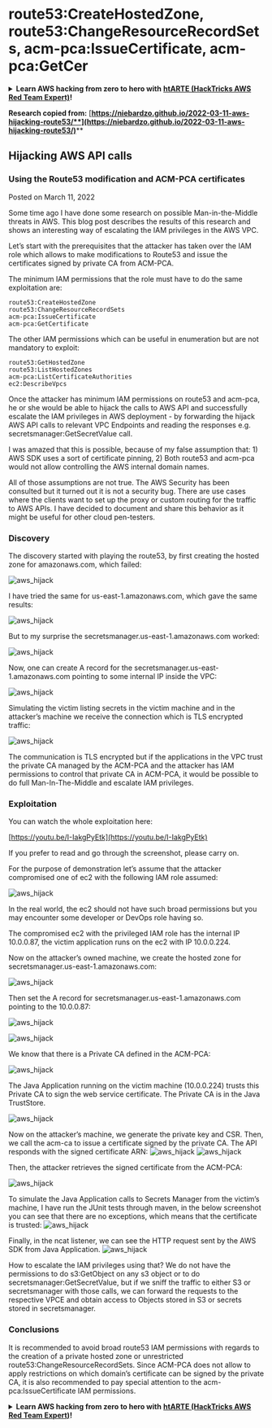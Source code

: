 # route53:CreateHostedZone, route53:ChangeResourceRecordSets, acm-pca:IssueCertificate, acm-pca:GetCer

<details>

<summary><strong>Learn AWS hacking from zero to hero with</strong> <a href="https://training.hacktricks.xyz/courses/arte"><strong>htARTE (HackTricks AWS Red Team Expert)</strong></a><strong>!</strong></summary>

Other ways to support HackTricks:

* If you want to see your **company advertised in HackTricks** or **download HackTricks in PDF** Check the [**SUBSCRIPTION PLANS**](https://github.com/sponsors/carlospolop)!
* Get the [**official PEASS & HackTricks swag**](https://peass.creator-spring.com)
* Discover [**The PEASS Family**](https://opensea.io/collection/the-peass-family), our collection of exclusive [**NFTs**](https://opensea.io/collection/the-peass-family)
* **Join the** 💬 [**Discord group**](https://discord.gg/hRep4RUj7f) or the [**telegram group**](https://t.me/peass) or **follow** me on **Twitter** 🐦 [**@carlospolopm**](https://twitter.com/carlospolopm)**.**
* **Share your hacking tricks by submitting PRs to the** [**HackTricks**](https://github.com/carlospolop/hacktricks) and [**HackTricks Cloud**](https://github.com/carlospolop/hacktricks-cloud) github repos.

</details>

**Research copied from:** [**https://niebardzo.github.io/2022-03-11-aws-hijacking-route53/**](https://niebardzo.github.io/2022-03-11-aws-hijacking-route53/)****

## Hijacking AWS API calls

### Using the Route53 modification and ACM-PCA certificates

Posted on March 11, 2022

Some time ago I have done some research on possible Man-in-the-Middle threats in AWS. This blog post describes the results of this research and shows an interesting way of escalating the IAM privileges in the AWS VPC.

Let’s start with the prerequisites that the attacker has taken over the IAM role which allows to make modifications to Route53 and issue the certificates signed by private CA from ACM-PCA.

The minimum IAM permissions that the role must have to do the same exploitation are:

```
route53:CreateHostedZone
route53:ChangeResourceRecordSets
acm-pca:IssueCertificate
acm-pca:GetCertificate
```

The other IAM permissions which can be useful in enumeration but are not mandatory to exploit:

```
route53:GetHostedZone
route53:ListHostedZones
acm-pca:ListCertificateAuthorities
ec2:DescribeVpcs
```

Once the attacker has minimum IAM permissions on route53 and acm-pca, he or she would be able to hijack the calls to AWS API and successfully escalate the IAM privileges in AWS deployment - by forwarding the hijack AWS API calls to relevant VPC Endpoints and reading the responses e.g. secretsmanager:GetSecretValue call.

I was amazed that this is possible, because of my false assumption that: 1) AWS SDK uses a sort of certificate pinning, 2) Both route53 and acm-pca would not allow controlling the AWS internal domain names.

All of those assumptions are not true. The AWS Security has been consulted but it turned out it is not a security bug. There are use cases where the clients want to set up the proxy or custom routing for the traffic to AWS APIs. I have decided to document and share this behavior as it might be useful for other cloud pen-testers.

### Discovery <a href="#discovery" id="discovery"></a>

The discovery started with playing the route53, by first creating the hosted zone for amazonaws.com, which failed:

![aws\_hijack](https://github.com/niebardzo/niebardzo.github.io/raw/master/img/2022-03-11-aws-hijack\_1.png)

I have tried the same for us-east-1.amazonaws.com, which gave the same results:

![aws\_hijack](https://github.com/niebardzo/niebardzo.github.io/raw/master/img/2022-03-11-aws-hijack\_2.png)

But to my surprise the secretsmanager.us-east-1.amazonaws.com worked:

![aws\_hijack](https://github.com/niebardzo/niebardzo.github.io/raw/master/img/2022-03-11-aws-hijack\_3.png)

Now, one can create A record for the secretsmanager.us-east-1.amazonaws.com pointing to some internal IP inside the VPC:

![aws\_hijack](https://github.com/niebardzo/niebardzo.github.io/raw/master/img/2022-03-11-aws-hijack\_4.png)

Simulating the victim listing secrets in the victim machine and in the attacker’s machine we receive the connection which is TLS encrypted traffic:

![aws\_hijack](https://github.com/niebardzo/niebardzo.github.io/raw/master/img/2022-03-11-aws-hijack\_5.png)

The communication is TLS encrypted but if the applications in the VPC trust the private CA managed by the ACM-PCA and the attacker has IAM permissions to control that private CA in ACM-PCA, it would be possible to do full Man-In-The-Middle and escalate IAM privileges.

### Exploitation <a href="#exploitation" id="exploitation"></a>

You can watch the whole exploitation here:

[https://youtu.be/I-IakgPyEtk](https://youtu.be/I-IakgPyEtk)

If you prefer to read and go through the screenshot, please carry on.

For the purpose of demonstration let’s assume that the attacker compromised one of ec2 with the following IAM role assumed:

![aws\_hijack](https://github.com/niebardzo/niebardzo.github.io/raw/master/img/2022-03-11-aws-hijack\_7.png)

In the real world, the ec2 should not have such broad permissions but you may encounter some developer or DevOps role having so.

The compromised ec2 with the privileged IAM role has the internal IP 10.0.0.87, the victim application runs on the ec2 with IP 10.0.0.224.

Now on the attacker’s owned machine, we create the hosted zone for secretsmanager.us-east-1.amazonaws.com:

![aws\_hijack](https://github.com/niebardzo/niebardzo.github.io/raw/master/img/2022-03-11-aws-hijack\_8.png)

Then set the A record for secretsmanager.us-east-1.amazonaws.com pointing to the 10.0.0.87:

![aws\_hijack](https://github.com/niebardzo/niebardzo.github.io/raw/master/img/2022-03-11-aws-hijack\_9.png)

![aws\_hijack](https://github.com/niebardzo/niebardzo.github.io/raw/master/img/2022-03-11-aws-hijack\_10.png)

We know that there is a Private CA defined in the ACM-PCA:

![aws\_hijack](https://github.com/niebardzo/niebardzo.github.io/raw/master/img/2022-03-11-aws-hijack\_11.png)

The Java Application running on the victim machine (10.0.0.224) trusts this Private CA to sign the web service certificate. The Private CA is in the Java TrustStore.

![aws\_hijack](https://github.com/niebardzo/niebardzo.github.io/raw/master/img/2022-03-11-aws-hijack\_12.png)

Now on the attacker’s machine, we generate the private key and CSR. Then, we call the acm-ca to issue a certificate signed by the private CA. The API responds with the signed certificate ARN: ![aws\_hijack](https://github.com/niebardzo/niebardzo.github.io/raw/master/img/2022-03-11-aws-hijack\_13.png) ![aws\_hijack](https://github.com/niebardzo/niebardzo.github.io/raw/master/img/2022-03-11-aws-hijack\_14.png)

Then, the attacker retrieves the signed certificate from the ACM-PCA:

![aws\_hijack](https://github.com/niebardzo/niebardzo.github.io/raw/master/img/2022-03-11-aws-hijack\_15.png)

To simulate the Java Application calls to Secrets Manager from the victim’s machine, I have run the JUnit tests through maven, in the below screenshot you can see that there are no exceptions, which means that the certificate is trusted: ![aws\_hijack](https://github.com/niebardzo/niebardzo.github.io/raw/master/img/2022-03-11-aws-hijack\_16.png)

Finally, in the ncat listener, we can see the HTTP request sent by the AWS SDK from Java Application. ![aws\_hijack](https://github.com/niebardzo/niebardzo.github.io/raw/master/img/2022-03-11-aws-hijack\_17.png)

How to escalate the IAM privileges using that? We do not have the permissions to do s3:GetObject on any s3 object or to do secretsmanager:GetSecretValue, but if we sniff the traffic to either S3 or secretsmanager with those calls, we can forward the requests to the respective VPCE and obtain access to Objects stored in S3 or secrets stored in secretsmanager.

### Conclusions <a href="#conclusions" id="conclusions"></a>

It is recommended to avoid broad route53 IAM permissions with regards to the creation of a private hosted zone or unrestricted route53:ChangeResourceRecordSets. Since ACM-PCA does not allow to apply restrictions on which domain’s certificate can be signed by the private CA, it is also recommended to pay special attention to the acm-pca:IssueCertificate IAM permissions.

<details>

<summary><strong>Learn AWS hacking from zero to hero with</strong> <a href="https://training.hacktricks.xyz/courses/arte"><strong>htARTE (HackTricks AWS Red Team Expert)</strong></a><strong>!</strong></summary>

Other ways to support HackTricks:

* If you want to see your **company advertised in HackTricks** or **download HackTricks in PDF** Check the [**SUBSCRIPTION PLANS**](https://github.com/sponsors/carlospolop)!
* Get the [**official PEASS & HackTricks swag**](https://peass.creator-spring.com)
* Discover [**The PEASS Family**](https://opensea.io/collection/the-peass-family), our collection of exclusive [**NFTs**](https://opensea.io/collection/the-peass-family)
* **Join the** 💬 [**Discord group**](https://discord.gg/hRep4RUj7f) or the [**telegram group**](https://t.me/peass) or **follow** me on **Twitter** 🐦 [**@carlospolopm**](https://twitter.com/carlospolopm)**.**
* **Share your hacking tricks by submitting PRs to the** [**HackTricks**](https://github.com/carlospolop/hacktricks) and [**HackTricks Cloud**](https://github.com/carlospolop/hacktricks-cloud) github repos.

</details>
